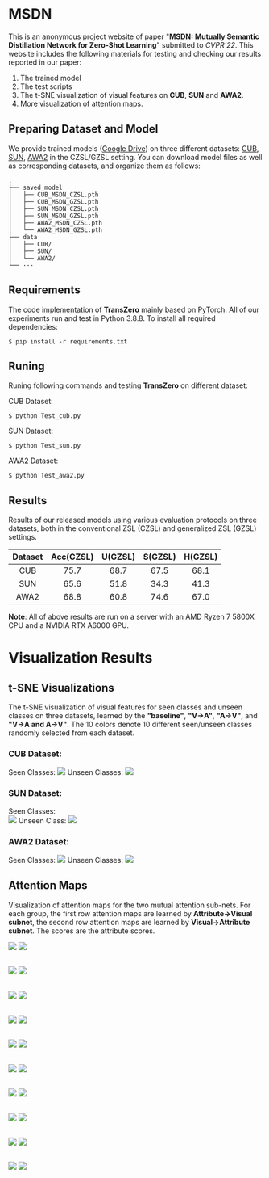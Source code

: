 # MSDN

This is an anonymous project website of paper "**MSDN: Mutually Semantic Distillation Network for Zero-Shot Learning**" submitted to *CVPR'22*. This website includes the following materials for testing and checking our results reported in our paper:

1. The trained model
2. The test scripts
3. The t-SNE visualization of visual features on **CUB**, **SUN** and **AWA2**. 
4. More visualization of attention maps.

## Preparing Dataset and Model

We provide trained models ([Google Drive](https://drive.google.com/drive/folders/1IBGfPXleu4E2BLTI4TlUL1jYSuwahbYC?usp=sharing)) on three different datasets: [CUB](http://www.vision.caltech.edu/visipedia/CUB-200-2011.html), [SUN](http://cs.brown.edu/~gmpatter/sunattributes.html), [AWA2](http://cvml.ist.ac.at/AwA2/) in the CZSL/GZSL setting. You can download model files as well as corresponding datasets, and organize them as follows: 
```
.
├── saved_model
│   ├── CUB_MSDN_CZSL.pth
│   ├── CUB_MSDN_GZSL.pth
│   ├── SUN_MSDN_CZSL.pth
│   ├── SUN_MSDN_GZSL.pth
│   ├── AWA2_MSDN_CZSL.pth
│   └── AWA2_MSDN_GZSL.pth
├── data
│   ├── CUB/
│   ├── SUN/
│   └── AWA2/
└── ···
```

## Requirements
The code implementation of **TransZero** mainly based on [PyTorch](https://pytorch.org/). All of our experiments run and test in Python 3.8.8. To install all required dependencies:
```
$ pip install -r requirements.txt
```
## Runing
Runing following commands and testing **TransZero** on different dataset:

CUB Dataset: 
```
$ python Test_cub.py     
```
SUN Dataset:
```
$ python Test_sun.py     
```
AWA2 Dataset: 
```
$ python Test_awa2.py     
```

## Results
Results of our released models using various evaluation protocols on three datasets, both in the conventional ZSL (CZSL) and generalized ZSL (GZSL) settings.

| Dataset | Acc(CZSL) | U(GZSL) | S(GZSL) | H(GZSL) |
| :-----: | :-----: | :-----: | :-----: | :-----: |
| CUB | 75.7 | 68.7 | 67.5 | 68.1 |
| SUN | 65.6 | 51.8 | 34.3 | 41.3 |
| AWA2 | 68.8 | 60.8 | 74.6 | 67.0 |

**Note**: All of above results are run on a server with an AMD Ryzen 7 5800X CPU and a NVIDIA RTX A6000 GPU.

# Visualization Results
## t-SNE Visualizations
The t-SNE visualization of visual features for seen classes and unseen classes on three datasets, learned by the **"baseline"**, **"V->A"**, **"A->V"**, and **"V->A and A->V"**. The 10 colors denote 10 different seen/unseen classes randomly selected from each dataset.
### CUB Dataset: 
Seen Classes: 
![](images/tsne/cub_tsne_train_seen.png)
Unseen Classes: 
![](images/tsne/cub_tsne_test_unseen.png)

### SUN Dataset:
Seen Classes:  
![](images/tsne/sun_tsne_train_seen.png)
Unseen Class: 
![](images/tsne/sun_tsne_test_unseen.png)

### AWA2 Dataset: 
Seen Classes: 
![](images/tsne/awa2_tsne_train_seen.png)
Unseen Classes: 
![](images/tsne/awa2_tsne_test_unseen.png)

## Attention Maps
Visualization of attention maps for the two mutual attention sub-nets. For each group, the first row attention maps are learned by **Attribute->Visual subnet**, the second row attention maps are learned by **Visual->Attribute subnet**. The scores are the attribute scores. 

![](images/t-v/Acadian_Flycatcher_0008_795599.jpg)
![](images/v-t/Acadian_Flycatcher_0008_795599.jpg)
##
![](images/t-v/American_Goldfinch_0092_32910.jpg)
![](images/v-t/American_Goldfinch_0092_32910.jpg)
##
![](images/t-v/Canada_Warbler_0117_162394.jpg)
![](images/v-t/Canada_Warbler_0117_162394.jpg)
##
![](images/t-v/Elegant_Tern_0085_151091.jpg)
![](images/v-t/Elegant_Tern_0085_151091.jpg)
##
![](images/t-v/European_Goldfinch_0025_794647.jpg)
![](images/v-t/European_Goldfinch_0025_794647.jpg)
##

![](images/t-v/Vesper_Sparrow_0090_125690.jpg)
![](images/v-t/Vesper_Sparrow_0090_125690.jpg)
##
![](images/t-v/Western_Gull_0058_53882.jpg)
![](images/v-t/Western_Gull_0058_53882.jpg)
##
![](images/t-v/White_Throated_Sparrow_0128_128956.jpg)
![](images/v-t/White_Throated_Sparrow_0128_128956.jpg)
##
![](images/t-v/Winter_Wren_0118_189805.jpg)
![](images/v-t/Winter_Wren_0118_189805.jpg)
##
![](images/t-v/Yellow_Breasted_Chat_0044_22106.jpg)
![](images/v-t/Yellow_Breasted_Chat_0044_22106.jpg)
